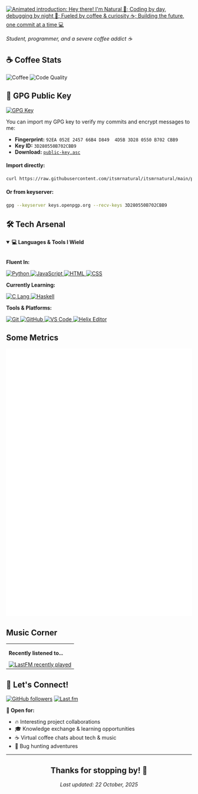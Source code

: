 <!-- Header -->

<a href="#"><img src="https://readme-typing-svg.herokuapp.com?font=Fira+Code&size=22&pause=1000&color=2E9EF7&center=true&vCenter=true&random=false&width=600&lines=Hey+there!+I'm+Natural+🌿;Coding+by+day%2C+debugging+by+night+🌙;Fueled+by+coffee+%26+curiosity+☕;Building+the+future%2C+one+commit+at+a+time+💻" alt="Animated introduction: Hey there! I'm Natural 🌿; Coding by day, debugging by night 🌙; Fueled by coffee & curiosity ☕; Building the future, one commit at a time 💻"></a>

<!-- Bio -->

<i>Student, programmer, and a severe coffee addict ☕ </i><br>

## ☕ Coffee Stats

<div align="left">
  <img src="https://img.shields.io/badge/Coffee%20Consumed-∞%20cups-brown?style=flat&logo=buy-me-a-coffee&logoColor=white" alt="Coffee">
  <img src="https://img.shields.io/badge/Code%20Quality-Caffeinated-success?style=flat" alt="Code Quality">
</div>

<!-- GPG Public Key -->

## 🔐 GPG Public Key

[![GPG Key](https://img.shields.io/badge/GPG-3D280550B702CBB9-blue?style=flat&logo=gnuprivacyguard&logoColor=white)](https://keys.openpgp.org/search?q=92EA052E245766B4D8494D5B3D280550B702CBB9)

You can import my GPG key to verify my commits and encrypt messages to me:

-   **Fingerprint:** `92EA 052E 2457 66B4 D849  4D5B 3D28 0550 B702 CBB9`
-   **Key ID:** `3D280550B702CBB9`
-   **Download:** [`public-key.asc`](./public-key.asc)

#### Import directly:

```bash
curl https://raw.githubusercontent.com/itsmrnatural/itsmrnatural/main/public-key.asc | gpg --import
```

#### Or from keyserver:

```bash
gpg --keyserver keys.openpgp.org --recv-keys 3D280550B702CBB9
```

<!-- Tech Stack -->

## 🛠️ Tech Arsenal

<details open>
<summary><b>💻 Languages & Tools I Wield</b></summary>
<br>

**Fluent In:**

<div align="left">
  <a href="https://www.python.org/" target="_blank" rel="noopener noreferrer">
    <img src="https://skillicons.dev/icons?i=py" alt="Python" />
  </a>
  <a href="https://developer.mozilla.org/en-US/docs/Web/JavaScript" target="_blank" rel="noopener noreferrer">
    <img src="https://skillicons.dev/icons?i=js" alt="JavaScript" />
  </a>
  <a href="https://developer.mozilla.org/en-US/docs/Web/HTML" target="_blank" rel="noopener noreferrer">
    <img src="https://skillicons.dev/icons?i=html" alt="HTML" />
  </a>
  <a href="https://developer.mozilla.org/en-US/docs/Web/CSS" target="_blank" rel="noopener noreferrer">
    <img src="https://skillicons.dev/icons?i=css" alt="CSS" />
  </a>
</div>

**Currently Learning:**

<div align="left">
  <a href="https://en.cppreference.com/w/c/language" target="_blank" rel="noopener noreferrer">
    <img src="https://skillicons.dev/icons?i=c" alt="C Lang" />
  </a>
  <a href="https://www.haskell.org/" target="_blank" rel="noopener noreferrer">
    <img src="https://skillicons.dev/icons?i=haskell" alt="Haskell" />
  </a>

**Tools & Platforms:**

<div align="left">
  <a href="https://git-scm.com/" target="_blank">
    <img src="https://skillicons.dev/icons?i=git" alt="Git" />
    </a>
  <a href="https://github.com/" target="_blank" rel="noopener noreferrer">
    <img src="https://skillicons.dev/icons?i=github" alt="GitHub" />
  </a>
  <a href="https://code.visualstudio.com/" target="_blank" rel="noopener noreferrer">
    <img src="https://skillicons.dev/icons?i=vscode" alt="VS Code" />
  </a>
<a href="https://helix-editor.vercel.app/" target="_blank" rel="noopener noreferrer">
    <img src="https://go-skill-icons.vercel.app/api/icons?i=helix" alt="Helix Editor" />
  </a>
</div>
</details>
<!-- Some Metrics -->

## Some Metrics

<div align="left">
  <picture>
    <img src="https://raw.githubusercontent.com/itsmrnatural/itsmrnatural/refs/heads/main/github-metrics.svg" alt="Metrics">
  </picture>
</div>

<!-- Now Playing -->

## Music Corner

<table>
  <tr>
    <td>
      <p><b>Recently listened to...</b></p>
      <a href="https://www.last.fm/user/itsmrnatural">
        <img src="https://lastfm-recently-played.vercel.app/api?user=itsmrnatural&count=3&show_user=header&loved=true&loved_style=3&bg_color=00000000&footer_style=compact_stats&maxage=60" alt="LastFM recently played">
      </a>
    </td>
  </tr>
</table>

## 🤝 Let's Connect!

<div align="left">
  
[![GitHub followers](https://img.shields.io/github/followers/itsmrnatural?label=Follow&style=social)](https://github.com/itsmrnatural)
[![Last.fm](https://img.shields.io/badge/Last.fm-D51007?style=square&logo=last.fm&logoColor=white)](https://www.last.fm/user/itsmrnatural)

**💬 Open for:**

-   🔥 Interesting project collaborations
-   🎓 Knowledge exchange & learning opportunities
-   ☕ Virtual coffee chats about tech & music
-   🐛 Bug hunting adventures

</div>

---

<!-- Last Updated -->
<div align="center">
  <h2> Thanks for stopping by! 🙌 </h2>
  <i>Last updated: 22 October, 2025</i>
</div>
